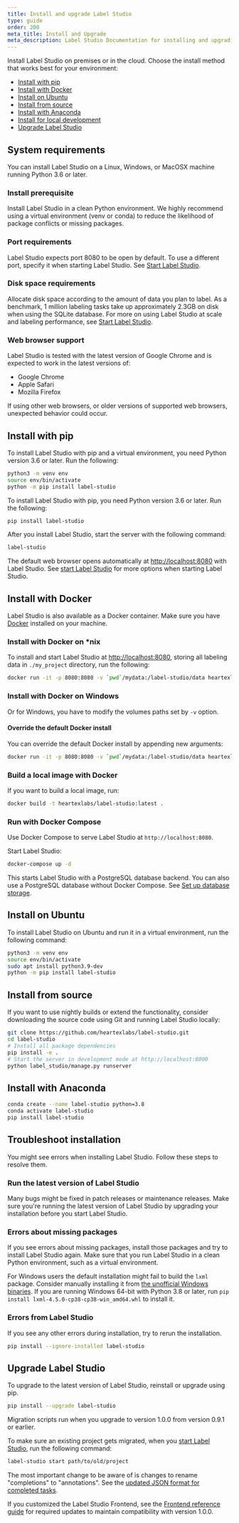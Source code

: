 ```yaml
---
title: Install and upgrade Label Studio
type: guide
order: 200
meta_title: Install and Upgrade
meta_description: Label Studio Documentation for installing and upgrading Label Studio with Docker, pip, and anaconda to use for your machine learning and data science projects. 
---
```


Install Label Studio on premises or in the cloud. Choose the install method that works best for your environment:
- [Install with pip](#Install-with-pip)
- [Install with Docker](#Install-with-Docker)
- [Install on Ubuntu](#Install-on-Ubuntu)
- [Install from source](#Install-from-source)
- [Install with Anaconda](#Install-with-Anaconda)
- [Install for local development](#Install-for-local-development)
- [Upgrade Label Studio](#Upgrade-Label-Studio)


## System requirements
You can install Label Studio on a Linux, Windows, or MacOSX machine running Python 3.6 or later. 

### Install prerequisite
Install Label Studio in a clean Python environment. We highly recommend using a virtual environment (venv or conda) to reduce the likelihood of package conflicts or missing packages. 

### Port requirements
Label Studio expects port 8080 to be open by default. To use a different port, specify it when starting Label Studio. See [Start Label Studio](start.html). 

### Disk space requirements
Allocate disk space according to the amount of data you plan to label. As a benchmark, 1 million labeling tasks take up approximately 2.3GB on disk when using the SQLite database. For more on using Label Studio at scale and labeling performance, see [Start Label Studio](start.html). 

### Web browser support
Label Studio is tested with the latest version of Google Chrome and is expected to work in the latest versions of:
- Google Chrome
- Apple Safari
- Mozilla Firefox

If using other web browsers, or older versions of supported web browsers, unexpected behavior could occur. 

## Install with pip

To install Label Studio with pip and a virtual environment, you need Python version 3.6 or later. Run the following:
```bash
python3 -m venv env
source env/bin/activate
python -m pip install label-studio
```

To install Label Studio with pip, you need Python version 3.6 or later. Run the following:
```bash
pip install label-studio
```

After you install Label Studio, start the server with the following command: 
```bash
label-studio
```
The default web browser opens automatically at [http://localhost:8080](http://localhost:8080) with Label Studio. See [start Label Studio](start.html) for more options when starting Label Studio.

## Install with Docker

Label Studio is also available as a Docker container. Make sure you have [Docker](https://www.docker.com/) installed on your machine.


### Install with Docker on *nix
To install and start Label Studio at [http://localhost:8080](http://localhost:8080), storing all labeling data in `./my_project` directory, run the following:
```bash
docker run -it -p 8080:8080 -v `pwd`/mydata:/label-studio/data heartexlabs/label-studio:latest
```

### Install with Docker on Windows
Or for Windows, you have to modify the volumes paths set by `-v` option.

#### Override the default Docker install
You can override the default Docker install by appending new arguments: 
```bash
docker run -it -p 8080:8080 -v `pwd`/mydata:/label-studio/data heartexlabs/label-studio:latest label-studio --log-level DEBUG
```

### Build a local image with Docker
If you want to build a local image, run:
```bash
docker build -t heartexlabs/label-studio:latest .
```

### Run with Docker Compose
Use Docker Compose to serve Label Studio at `http://localhost:8080`.

Start Label Studio:
```bash
docker-compose up -d
```

This starts Label Studio with a PostgreSQL database backend. You can also use a PostgreSQL database without Docker Compose. See [Set up database storage](storedata.html).

## Install on Ubuntu

To install Label Studio on Ubuntu and run it in a virtual environment, run the following command:

```bash
python3 -m venv env
source env/bin/activate
sudo apt install python3.9-dev
python -m pip install label-studio
```

## Install from source

If you want to use nightly builds or extend the functionality, consider downloading the source code using Git and running Label Studio locally:

```bash
git clone https://github.com/heartexlabs/label-studio.git
cd label-studio
# Install all package dependencies
pip install -e .
# Start the server in development mode at http://localhost:8000
python label_studio/manage.py runserver
```

## Install with Anaconda

```bash
conda create --name label-studio python=3.8
conda activate label-studio
pip install label-studio
```

## Troubleshoot installation

You might see errors when installing Label Studio. Follow these steps to resolve them.

### Run the latest version of Label Studio
Many bugs might be fixed in patch releases or maintenance releases. Make sure you're running the latest version of Label Studio by upgrading your installation before you start Label Studio. 

### Errors about missing packages

If you see errors about missing packages, install those packages and try to install Label Studio again. Make sure that you run Label Studio in a clean Python environment, such as a virtual environment.

For Windows users the default installation might fail to build the `lxml` package. Consider manually installing it from [the unofficial Windows binaries](https://www.lfd.uci.edu/~gohlke/pythonlibs/#lxml). If you are running Windows 64-bit with Python 3.8 or later, run `pip install lxml‑4.5.0‑cp38‑cp38‑win_amd64.whl` to install it. 


### Errors from Label Studio 

If you see any other errors during installation, try to rerun the installation.

```bash
pip install --ignore-installed label-studio
```


## Upgrade Label Studio
To upgrade to the latest version of Label Studio, reinstall or upgrade using pip. 


```bash
pip install --upgrade label-studio
```

Migration scripts run when you upgrade to version 1.0.0 from version 0.9.1 or earlier. 

To make sure an existing project gets migrated, when you [start Label Studio](start.html), run the following command:

```bash
label-studio start path/to/old/project 
```

The most important change to be aware of is changes to rename "completions" to "annotations". See the [updated JSON format for completed tasks](export.html#Raw_JSON_format_of_completed_tasks). 

If you customized the Label Studio Frontend, see the [Frontend reference guide](frontend_reference.html) for required updates to maintain compatibility with version 1.0.0.  
